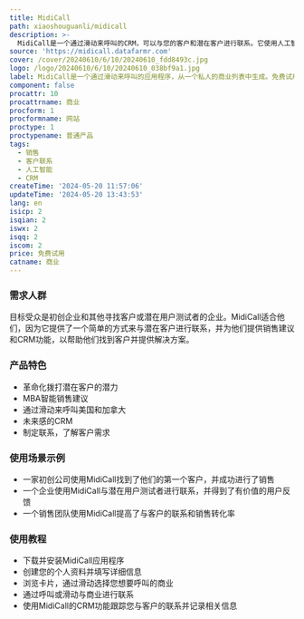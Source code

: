 ```yaml
---
title: MidiCall
path: xiaoshouguanli/midicall
description: >-
  MidiCall是一个通过滑动来呼叫的CRM，可以与您的客户和潜在客户进行联系。它使用人工智能技术提供功能，并强调其主要优点是帮助企业找到客户和潜在用户测试者。它适用于初创企业和其他寻找客户或潜在用户测试者的企业。
source: 'https://midicall.datafarmr.com'
cover: /cover/20240610/6/10/20240610_fdd8493c.jpg
logo: /logo/20240610/6/10/20240610_038bf9a1.jpg
label: MidiCall是一个通过滑动来呼叫的应用程序，从一个私人的商业列表中生成。免费试用，每天有五个免费呼叫或滑动。
component: false
procattr: 10
procattrname: 商业
procform: 1
procformname: 网站
proctype: 1
proctypename: 普通产品
tags:
  - 销售
  - 客户联系
  - 人工智能
  - CRM
createTime: '2024-05-20 11:57:06'
updateTime: '2024-05-20 13:43:53'
lang: en
isicp: 2
isqian: 2
iswx: 2
isqq: 2
iscom: 2
price: 免费试用
catname: 商业
---
```




### 需求人群
目标受众是初创企业和其他寻找客户或潜在用户测试者的企业。MidiCall适合他们，因为它提供了一个简单的方式来与潜在客户进行联系，并为他们提供销售建议和CRM功能，以帮助他们找到客户并提供解决方案。

### 产品特色
* 革命化拨打潜在客户的潜力
* MBA智能销售建议
* 通过滑动来呼叫美国和加拿大
* 未来感的CRM
* 制定联系，了解客户需求

### 使用场景示例
* 一家初创公司使用MidiCall找到了他们的第一个客户，并成功进行了销售
* 一个企业使用MidiCall与潜在用户测试者进行联系，并得到了有价值的用户反馈
* 一个销售团队使用MidiCall提高了与客户的联系和销售转化率

### 使用教程
* 下载并安装MidiCall应用程序
* 创建您的个人资料并填写详细信息
* 浏览卡片，通过滑动选择您想要呼叫的商业
* 通过呼叫或滑动与商业进行联系
* 使用MidiCall的CRM功能跟踪您与客户的联系并记录相关信息

  
